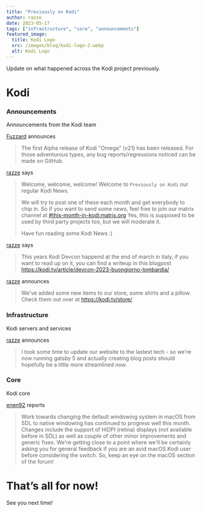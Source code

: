 ```yaml
---
title: "Previously on Kodi"
author: razze
date: 2023-05-17
tags: ["infrastructure", "core", "announcements"]
featured_image:
  title: Kodi Logo
  src: /images/blog/kodi-logo-2.webp
  alt: Kodi Logo
---
```


Update on what happened across the Kodi project previously.

# Kodi

### Announcements

Announcements from the Kodi team

[Fuzzard](https://matrix.to/#/@_slack_teamkodi_UHPKHJYTU:matrix.org) announces

> The first Alpha release of Kodi "Omega" (v21) has been released. For those adventurous types, any bug reports/regressions noticed can be made on GitHub.

[razze](https://matrix.to/#/@razzee:matrix.org) says

> Welcome, welcome, welcome!
> Welcome to `Previously on Kodi` our regular Kodi News.
>
> We will try to post one of these each month and get everybody to chip in. So if you want to send some news, feel free to join our matrix channel at [#this-month-in-kodi:matrix.org](https://matrix.to/#/#this-month-in-kodi:matrix.org)
> Yes, this is supposed to be used by third party projects too, but we will moderate it.
>
> Have fun reading some Kodi News :)

[razze](https://matrix.to/#/@razzee:matrix.org) says

> This years Kodi Devcon happend at the end of march in italy, if you want to read up on it, you can find a writeup in this blogpost https://kodi.tv/article/devcon-2023-buongiorno-lombardia/

[razze](https://matrix.to/#/@razzee:matrix.org) announces

> We've added some new items to our store, some shirts and a pillow. Check them out over at https://kodi.tv/store/

### Infrastructure

Kodi servers and services

[razze](https://matrix.to/#/@razzee:matrix.org) announces

> I took some time to update our website to the lastest tech - so we're now running gatsby 5 and actually creating blog posts should hopefully be a little more streamlined now.

### Core

Kodi core

[enen92](https://matrix.to/#/@_slack_teamkodi_U2L8G7U2V:matrix.org) reports

> Work towards changing the default windowing system in macOS from SDL to native windowing has continued to progress well this month. Changes include the support of HiDPI (retina) displays (not available before in SDL) as well as couple of other minor improvements and generic fixes. We're getting close to a point where we'll be certainly asking you for general feedback if you are an avid macOS Kodi user before considering the switch. So, keep an eye on the macOS section of the forum!

# That’s all for now!

See you next time!
